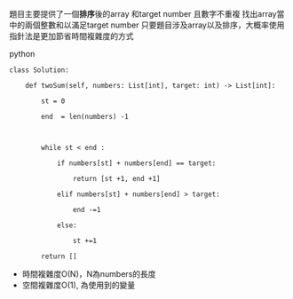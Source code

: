 題目主要提供了一個**排序**後的array 和target number
且數字不重複
找出array當中的兩個整數和以滿足target number
只要題目涉及array以及排序，大概率使用指針法是更加節省時間複雜度的方式

python
```
class Solution:

    def twoSum(self, numbers: List[int], target: int) -> List[int]:

        st = 0

        end  = len(numbers) -1

  

        while st < end :

            if numbers[st] + numbers[end] == target:

                return [st +1, end +1]

            elif numbers[st] + numbers[end] > target:

                end -=1

            else:

                st +=1

        return []
```


- 時間複雜度O(N)，N為numbers的長度
- 空間複雜度O(1), 為使用到的變量